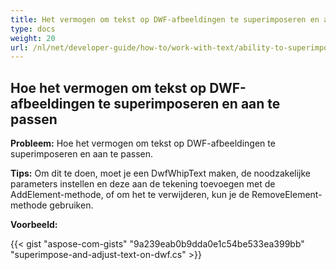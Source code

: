 ```yaml
---
title: Het vermogen om tekst op DWF-afbeeldingen te superimposeren en aan te passen, waardoor een zekere mate van bewerking van de resulterende renderoutput mogelijk is
type: docs
weight: 20
url: /nl/net/developer-guide/how-to/work-with-text/ability-to-superimpose-and-adjust-text-on-dwf-images/
---
```


## **Hoe het vermogen om tekst op DWF-afbeeldingen te superimposeren en aan te passen**

**Probleem:** Hoe het vermogen om tekst op DWF-afbeeldingen te superimposeren en aan te passen.

**Tips:** Om dit te doen, moet je een DwfWhipText maken, de noodzakelijke parameters instellen en deze aan de tekening toevoegen met de AddElement-methode, of om het te verwijderen, kun je de RemoveElement-methode gebruiken.

**Voorbeeld:**

{{< gist "aspose-com-gists" "9a239eab0b9dda0e1c54be533ea399bb" "superimpose-and-adjust-text-on-dwf.cs" >}}
